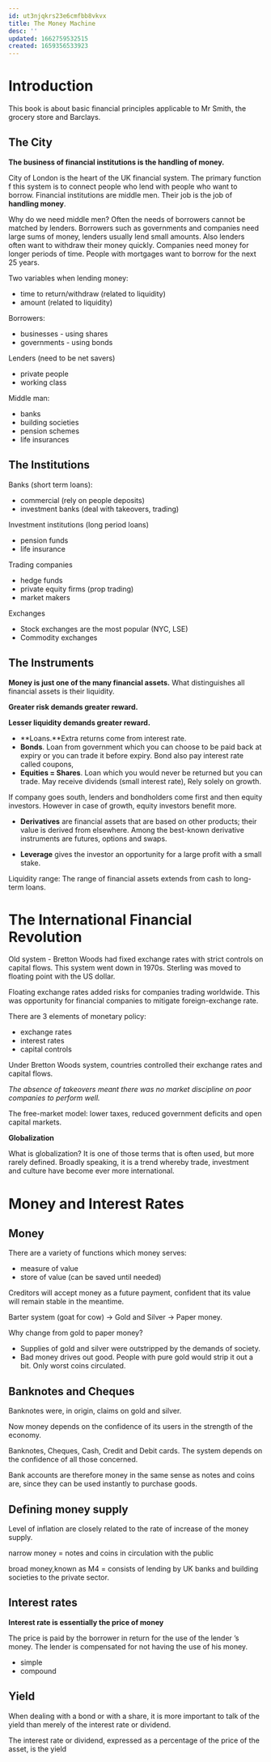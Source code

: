 ```yaml
---
id: ut3njqkrs23e6cmfbb8vkvx
title: The Money Machine
desc: ''
updated: 1662759532515
created: 1659356533923
---
```


# Introduction

This book is about basic financial principles applicable to Mr Smith, the grocery store and Barclays.

## The City

**The business of financial institutions is the handling of money.**

City of London is the heart of the UK financial system. The primary function f this system is to connect people who lend with people who want to borrow. Financial institutions are middle men. Their job is the job of **handling money**.

Why do we need middle men? Often the needs of borrowers cannot be matched by lenders. Borrowers such as governments and companies need large sums of money, lenders usually lend small amounts. Also lenders often want to withdraw their money quickly. Companies need money for longer periods of time. People with mortgages want to borrow for the next 25 years.

Two variables when lending money:

- time to return/withdraw (related to liquidity)
- amount (related to liquidity)

Borrowers:
- businesses - using shares
- governments - using bonds

Lenders (need to be net savers)
- private people
- working class

Middle man:
- banks
- building societies
- pension schemes
- life insurances


## The Institutions

Banks (short term loans):
- commercial (rely on people deposits)
- investment banks (deal with takeovers, trading)

Investment institutions (long period loans)
- pension funds
- life insurance

Trading companies
- hedge funds
- private equity firms (prop trading)
- market makers

Exchanges
- Stock exchanges are the most popular (NYC, LSE)
- Commodity exchanges

## The Instruments

**Money is just one of the many financial assets.** What distinguishes all financial assets is their liquidity.

**Greater risk demands greater reward.**

**Lesser liquidity demands greater reward.**

- **Loans.**Extra returns come from interest rate.
- **Bonds**. Loan from government which you can choose to be paid back at expiry or you can trade it before expiry. Bond also pay interest rate called coupons,
- **Equities = Shares**. Loan which you would never be returned but you can trade. May receive dividends (small interest rate), Rely solely on growth.

If company goes south, lenders and bondholders come first and then equity investors. However in case of growth, equity investors benefit more.


- **Derivatives** are financial assets that are based on other products; their value is derived from elsewhere. Among the best-known derivative instruments are futures, options and swaps.

- **Leverage** gives the investor an opportunity for a large profit with a small stake.

Liquidity range: The range of financial assets extends from cash to long-term loans.

# The International Financial Revolution

Old system - Bretton Woods had fixed exchange rates with strict controls on capital flows. This system went down in 1970s. Sterling was moved to floating point with the US dollar.

Floating exchange rates added risks for companies trading worldwide. This was opportunity for financial companies to mitigate foreign-exchange rate.

There are 3 elements of monetary policy:
- exchange rates
- interest rates
- capital controls

Under Bretton Woods system, countries controlled their exchange rates and capital flows.


*The absence of takeovers meant there was no market discipline on poor companies to perform well.*


The free-market model: lower taxes, reduced government deficits and open capital markets.

**Globalization**

What is globalization? It is one of those terms that is often used, but more rarely defined. Broadly
speaking, it is a trend whereby trade, investment and culture have become ever more international.


# Money and Interest Rates

## Money

There are a variety of functions which money serves:

- measure of value
- store of value (can be saved until needed)

Creditors will accept money as a future payment, confident that its value will remain stable in the meantime.


Barter system (goat for cow) -> Gold and Silver -> Paper money.

Why change from gold to paper money?

- Supplies of gold and silver were outstripped by the demands of society.
- Bad money drives out good. People with pure gold would strip it out a bit. Only worst coins circulated.

## Banknotes and Cheques

Banknotes were, in origin, claims on gold and silver.

Now money depends on the confidence of its users in the strength of the economy.

Banknotes, Cheques, Cash, Credit and Debit cards. The system depends on the confidence of all those concerned.

Bank accounts are therefore money in the same sense as notes and coins are, since they can be used instantly to purchase goods.


## Defining money supply

Level of inflation are closely related to the rate of increase of the money supply.

narrow money = notes and coins in circulation with the public

broad money,known as M4 = consists of lending by UK banks and building societies to the private sector.

## Interest rates

**Interest rate is essentially the price of money**

The price is paid by the borrower in return for the use of the lender ’s money. The lender is compensated for not having the use of his money.

- simple
- compound

## Yield

When dealing with a bond or with a share, it is more important to talk of the yield than merely of the interest rate or dividend.

The interest rate or dividend, expressed as a percentage of the price of the asset, is the yield